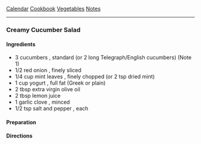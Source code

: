 [Calendar](https://github.com/vmsmith/EDT/blob/master/calendar.md)
[Cookbook](https://github.com/vmsmith/CookBook/blob/master/README.md)
[Vegetables](https://github.com/vmsmith/CookBook/blob/master/vegetables.md)
[Notes](https://github.com/vmsmith/CookBook/blob/master/notes.md)

-----    

### Creamy Cucumber Salad    

#### Ingredients   
* 3 cucumbers , standard (or 2 long Telegraph/English cucumbers) (Note 1)
* 1/2 red onion , finely sliced
* 1/4 cup mint leaves , finely chopped (or 2 tsp dried mint)
* 1 cup yogurt , full fat (Greek or plain)
* 2 tbsp extra virgin olive oil
* 2 tbsp lemon juice
* 1 garlic clove , minced
* 1/2 tsp salt and pepper , each

#### Preparation    



#### Directions   



